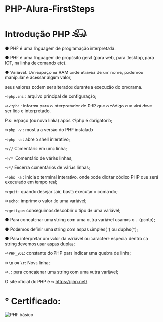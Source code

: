 # PHP-Alura-FirstSteps
<h1> Introdução PHP 𓃰 </H1> 


● PHP é uma linguagem de programação interpretada.

● PHP é uma linguagem de propósito geral (para web, para desktop, para IOT, na linha de comando etc).

● Variável: Um espaço na RAM onde através de um nome, podemos manipular e acessar algum valor,

seus valores podem ser alterados durante a execução do programa.

⇨`php.ini` : arquivo principal de configuração;

⇨`<?php` : informa para o interpretador do PHP que o código que virá deve ser lido e interpretado.

P.s: espaço (ou nova linha) após <?php é obrigatório;

⇨`php -v` : mostra a versão do PHP instalado

⇨`php -a` : abre o shell interativo;

⇨`//` Comentário em uma linha;

⇨`/* `Comentário de várias linhas;

⇨`*/` Encerra comentários de várias linhas;

⇨`php -a` : inicia o terminal interativo, onde pode digitar código PHP que será executado em tempo real;

⇨`quit` : quando desejar sair, basta executar o comando;

⇨`echo` : imprime o valor de uma variável;

⇨`gettype`: conseguimos descobrir o tipo de uma variável;

● Para concatenar uma string com uma outra variável usamos o `.` (ponto);

● Podemos definir uma string com aspas simples(`'`) ou duplas(`"`);

● Para interpretar um valor da variável ou caractere especial dentro da string devemos usar aspas duplas;

⇨`PHP_EOL`: constante do PHP para indicar uma quebra de linha;

⇨`\n` ou `\r`: Nova linha;

⇨`.`: para concatenar uma string com uma outra variável;

O site oficial do PHP é ⇨ https://php.net/


<h1> ° Certificado: </h1

![PHP básico](https://user-images.githubusercontent.com/105244346/203142295-bae9e57b-73c5-4087-bed9-55a49a2018a1.png)



















